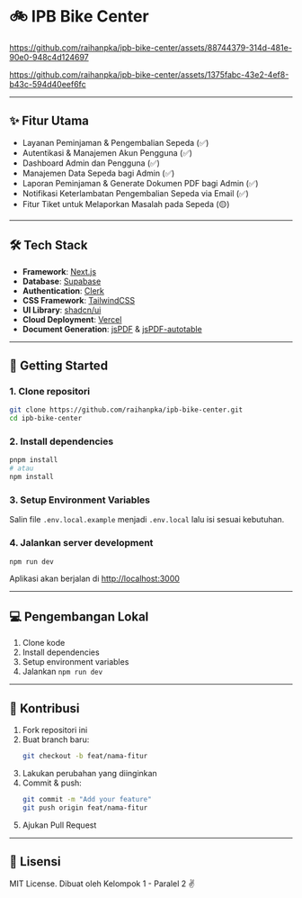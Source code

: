 # 🚲 IPB Bike Center

https://github.com/raihanpka/ipb-bike-center/assets/88744379-314d-481e-90e0-948c4d124697

https://github.com/raihanpka/ipb-bike-center/assets/1375fabc-43e2-4ef8-b43c-594d40eef6fc

---

## ✨ Fitur Utama

- Layanan Peminjaman & Pengembalian Sepeda (✅)
- Autentikasi & Manajemen Akun Pengguna (✅)
- Dashboard Admin dan Pengguna (✅)
- Manajemen Data Sepeda bagi Admin (✅)
- Laporan Peminjaman & Generate Dokumen PDF bagi Admin (✅)
- Notifikasi Keterlambatan Pengembalian Sepeda via Email (✅)
- Fitur Tiket untuk Melaporkan Masalah pada Sepeda (🟡)

---

## 🛠️ Tech Stack

- **Framework**: [Next.js](https://nextjs.org/)
- **Database**: [Supabase](https://supabase.com)
- **Authentication**: [Clerk](https://clerk.com)
- **CSS Framework**: [TailwindCSS](https://tailwindcss.com/)
- **UI Library**: [shadcn/ui](https://ui.shadcn.com/)
- **Cloud Deployment**: [Vercel](https://vercel.com/)
- **Document Generation**: [jsPDF](https://www.npmjs.com/package/jspdf) & [jsPDF-autotable](https://www.npmjs.com/package/jspdf-autotable)

---

## 🚀 Getting Started

### 1. Clone repositori

```bash
git clone https://github.com/raihanpka/ipb-bike-center.git
cd ipb-bike-center
```

### 2. Install dependencies

```bash
pnpm install
# atau
npm install
```

### 3. Setup Environment Variables

Salin file `.env.local.example` menjadi `.env.local` lalu isi sesuai kebutuhan.

### 4. Jalankan server development

```bash
npm run dev
```

Aplikasi akan berjalan di [http://localhost:3000](http://localhost:3000)

---

## 💻 Pengembangan Lokal

1. Clone kode
2. Install dependencies
3. Setup environment variables
4. Jalankan `npm run dev`

---

## 🤝 Kontribusi

1. Fork repositori ini
2. Buat branch baru:
   ```bash
   git checkout -b feat/nama-fitur
   ```
3. Lakukan perubahan yang diinginkan
4. Commit & push:
   ```bash
   git commit -m "Add your feature"
   git push origin feat/nama-fitur
   ```
5. Ajukan Pull Request

---

## 📄 Lisensi

MIT License. Dibuat oleh Kelompok 1 - Paralel 2 ✌️

